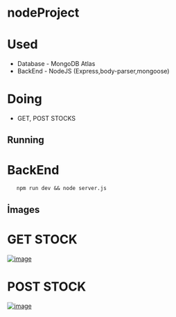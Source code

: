 # nodeProject

# Used

- Database - MongoDB Atlas
- BackEnd  - NodeJS  (Express,body-parser,mongoose)


# Doing

- GET, POST STOCKS


## Running
# BackEnd

```shell
   npm run dev && node server.js

```



## İmages

<h1>GET STOCK</h1>

[![image](https://i.hizliresim.com/r6XDUe.png)](https://hizliresim.com/r6XDUe)

<h1>POST STOCK</h1>

[![image](https://i.hizliresim.com/4evrtE.png)](https://hizliresim.com/4evrtE)


















